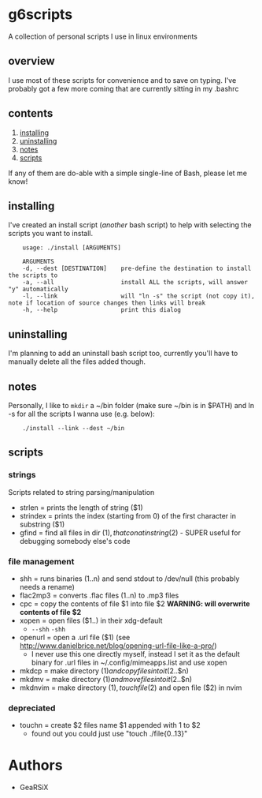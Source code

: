 # g6scripts
A collection of personal scripts I use in linux environments

## overview
I use most of these scripts for convenience and to save on typing. I've probably got a few more coming that are currently sitting in my .bashrc

## contents

1. [installing](#installing)
2. [uninstalling](#uninstalling)
3. [notes](#notes)
4. [scripts](#scripts)

If any of them are do-able with a simple single-line of Bash, please let me know!

## installing
I've created an install script (_another_ bash script) to help with selecting the scripts you want to install.
```
	usage: ./install [ARGUMENTS]

	ARGUMENTS
	-d, --dest [DESTINATION]    pre-define the destination to install the scripts to
	-a, --all                   install ALL the scripts, will answer "y" automatically
	-l, --link                  will "ln -s" the script (not copy it), note if location of source changes then links will break
	-h, --help                  print this dialog
```

## uninstalling
I'm planning to add an uninstall bash script too, currently you'll have to manually delete all the files added though.

## notes
Personally, I like to `mkdir` a ~/bin folder (make sure ~/bin is in $PATH) and ln -s for all the scripts I wanna use (e.g. below):
```
	./install --link --dest ~/bin
```

## scripts
### strings
Scripts related to string parsing/manipulation

- strlen = prints the length of string ($1)
- strindex = prints the index (starting from 0) of the first character in substring ($1)
- gfind = find all files in dir ($1), that conatin string ($2) - SUPER useful for debugging somebody else's code

### file management

- shh = runs binaries ($1..$n) and send stdout to /dev/null (this probably needs a rename)
- flac2mp3 = converts .flac files ($1..$n) to .mp3 files
- cpc = copy the contents of file $1 into file $2 **WARNING: will overwrite contents of file $2**
- xopen = open files ($1..) in their xdg-default
  - ```--shh``` ```-shh```
- openurl = open a .url file ($1) (see http://www.danielbrice.net/blog/opening-url-file-like-a-pro/)
  - I never use this one directly myself, instead I set it as the default binary for .url files in ~/.config/mimeapps.list and use xopen
- mkdcp = make directory ($1) and copy files into it ($2..$n)
- mkdmv = make directory ($1) and move files into it ($2..$n)
- mkdnvim = make directory ($1), touch file ($2) and open file ($2) in nvim

### depreciated

- touchn = create $2 files name $1 appended with 1 to $2
  - found out you could just use "touch ./file{0..13}"

# Authors
- GeaRSiX

